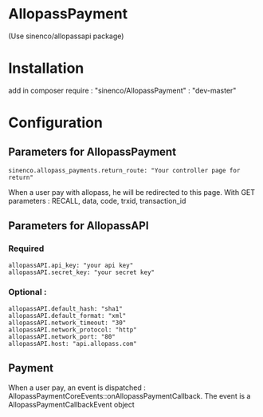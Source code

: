 # AllopassPayment

(Use sinenco/allopassapi package)


# Installation
add in composer require : 
   "sinenco/AllopassPayment" : "dev-master"

# Configuration

## Parameters for AllopassPayment
    sinenco.allopass_payments.return_route: "Your controller page for return"

When a user pay with allopass, he will be redirected to this page. 
With GET parameters : RECALL, data, code, trxid, transaction_id


## Parameters for AllopassAPI
### Required 
    allopassAPI.api_key: "your api key"
    allopassAPI.secret_key: "your secret key"
### Optional : 
    allopassAPI.default_hash: "sha1"
    allopassAPI.default_format: "xml"
    allopassAPI.network_timeout: "30"
    allopassAPI.network_protocol: "http"
    allopassAPI.network_port: "80"
    allopassAPI.host: "api.allopass.com"

## Payment

When a user pay, an event is dispatched : AllopassPaymentCoreEvents::onAllopassPaymentCallback. 
The event is a AllopassPaymentCallbackEvent object